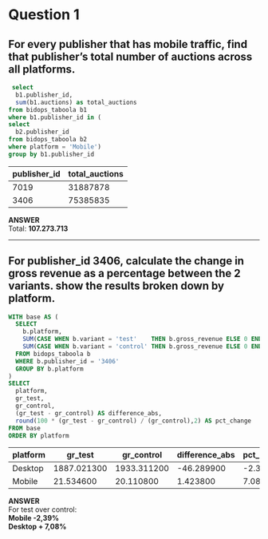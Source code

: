 # Question 1
## For every publisher that has mobile traffic, find that publisher’s total number of auctions across all platforms.

```sql 
 select 
  b1.publisher_id,
  sum(b1.auctions) as total_auctions
from bidops_taboola b1
where b1.publisher_id in (
select 
  b2.publisher_id
from bidops_taboola b2
where platform = 'Mobile')
group by b1.publisher_id
```
| publisher_id | total_auctions |
| ------------ | -------------- |
| 7019         | 31887878       |
| 3406         | 75385835       |


**ANSWER**  
Total: **107.273.713**

---


## For publisher_id 3406, calculate the change in gross revenue as a percentage between the 2 variants. show the results broken down by platform.

```sql
WITH base AS (
  SELECT
    b.platform,
    SUM(CASE WHEN b.variant = 'test'    THEN b.gross_revenue ELSE 0 END) AS gr_test,
    SUM(CASE WHEN b.variant = 'control' THEN b.gross_revenue ELSE 0 END) AS gr_control
  FROM bidops_taboola b
  WHERE b.publisher_id = '3406'
  GROUP BY b.platform
)
SELECT
  platform,
  gr_test,
  gr_control,
  (gr_test - gr_control) AS difference_abs,
  round(100 * (gr_test - gr_control) / (gr_control),2) AS pct_change
FROM base
ORDER BY platform
```
| platform | gr_test     | gr_control  | difference_abs | pct_change |
| -------- | ----------- | ----------- | -------------- | ---------- |
| Desktop  | 1887.021300 | 1933.311200 | -46.289900     | -2.39      |
| Mobile   | 21.534600   | 20.110800   | 1.423800       | 7.08       |

**ANSWER**  
For test over control:  
**Mobile -2,39%**  
**Desktop + 7,08%**
